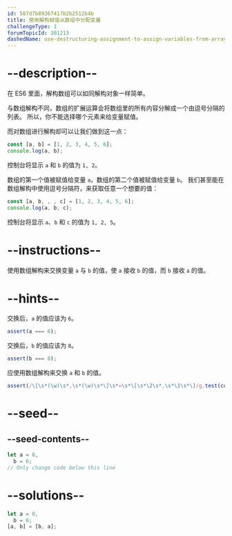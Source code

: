 ```yaml
---
id: 587d7b89367417b2b2512b4b
title: 使用解构赋值从数组中分配变量
challengeType: 1
forumTopicId: 301213
dashedName: use-destructuring-assignment-to-assign-variables-from-arrays
---
```


# --description--

在 ES6 里面，解构数组可以如同解构对象一样简单。

与数组解构不同，数组的扩展运算会将数组里的所有内容分解成一个由逗号分隔的列表。 所以，你不能选择哪个元素来给变量赋值。

而对数组进行解构却可以让我们做到这一点：

```js
const [a, b] = [1, 2, 3, 4, 5, 6];
console.log(a, b);
```

控制台将显示 `a` 和 `b` 的值为 `1, 2`。

数组的第一个值被赋值给变量 `a`，数组的第二个值被赋值给变量 `b`。 我们甚至能在数组解构中使用逗号分隔符，来获取任意一个想要的值：

```js
const [a, b, , , c] = [1, 2, 3, 4, 5, 6];
console.log(a, b, c);
```

控制台将显示 `a`、`b` 和 `c` 的值为 `1, 2, 5`。

# --instructions--

使用数组解构来交换变量 `a` 与 `b` 的值，使 `a` 接收 `b` 的值，而 `b` 接收 `a` 的值。

# --hints--

交换后，`a` 的值应该为 `6`。

```js
assert(a === 6);
```

交换后，`b` 的值应该为 `8`。

```js
assert(b === 8);
```

应使用数组解构来交换 `a` 和 `b` 的值。

```js
assert(/\[\s*(\w)\s*,\s*(\w)\s*\]\s*=\s*\[\s*\2\s*,\s*\1\s*\]/g.test(code));
```

# --seed--

## --seed-contents--

```js
let a = 8,
  b = 6;
// Only change code below this line
```

# --solutions--

```js
let a = 8,
  b = 6;
[a, b] = [b, a];
```
